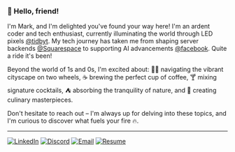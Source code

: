 ### 👋 Hello, friend!
I'm Mark, and I'm delighted you've found your way here! I'm an ardent coder and tech enthusiast, currently illuminating the world through LED pixels [@tidbyt](https://github.com/tidbyt). My tech journey has taken me from shaping server backends [@Squarespace](https://github.com/Squarespace) to supporting AI advancements [@facebook](https://github.com/facebook). Quite a ride it's been!

Beyond the world of 1s and 0s, I'm excited about: 🚴‍♂️ navigating the vibrant cityscape on two wheels, ☕ brewing the perfect cup of coffee, 🍸 mixing signature cocktails, ⛺ absorbing the tranquility of nature, and 🍳 creating culinary masterpieces.

Don't hesitate to reach out – I'm always up for delving into these topics, and I'm curious to discover what fuels your fire 🔥.

---

[![LinkedIn](https://img.shields.io/badge/LinkedIn-0A66C2?style=for-the-badge&logo=linkedin&logoColor=white)](https://www.linkedin.com/in/markspicerjr/)
[![Discord](https://img.shields.io/badge/Discord-5865F2?style=for-the-badge&logo=discord&logoColor=white)](https://discordapp.com/users/928004261156106270)
[![Email](https://img.shields.io/badge/Gmail-EA4335?style=for-the-badge&logo=gmail&logoColor=white)](mailto:spicer93@gmail.com)
[![Resume](https://img.shields.io/badge/Resume-000000?style=for-the-badge&logo=notion&logoColor=white)](https://betterengineering.notion.site/betterengineering/Mark-Spicer-aa37072963ce46a583b477aeca9ef73b)


<!--
**betterengineering/betterengineering** is a ✨ _special_ ✨ repository because its `README.md` (this file) appears on your GitHub profile.

Here are some ideas to get you started:

- 🔭 I’m currently working on ...
- 🌱 I’m currently learning ...
- 👯 I’m looking to collaborate on ...
- 🤔 I’m looking for help with ...
- 💬 Ask me about ...
- 📫 How to reach me: ...
- 😄 Pronouns: ...
- ⚡ Fun fact: ...
-->
